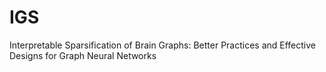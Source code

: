 # IGS
Interpretable Sparsification of Brain Graphs: Better Practices and Effective Designs for Graph Neural Networks
